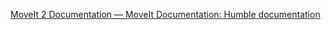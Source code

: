[MoveIt 2 Documentation — MoveIt Documentation: Humble documentation](https://moveit.picknik.ai/humble/index.html)